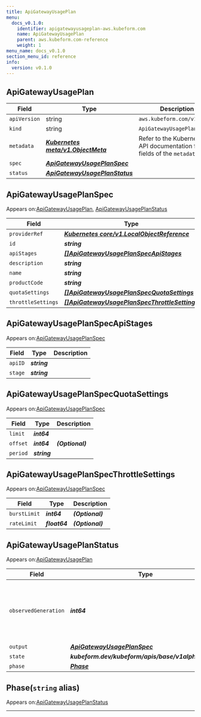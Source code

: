 ```yaml
---
title: ApiGatewayUsagePlan
menu:
  docs_v0.1.0:
    identifier: apigatewayusageplan-aws.kubeform.com
    name: ApiGatewayUsagePlan
    parent: aws.kubeform.com-reference
    weight: 1
menu_name: docs_v0.1.0
section_menu_id: reference
info:
  version: v0.1.0
---
```


## ApiGatewayUsagePlan
| Field | Type | Description |
| ------ | ----- | ----------- |
| `apiVersion` | string | `aws.kubeform.com/v1alpha1` |
|    `kind` | string | `ApiGatewayUsagePlan` |
| `metadata` | ***[Kubernetes meta/v1.ObjectMeta](https://kubernetes.io/docs/reference/generated/kubernetes-api/v1.13/#objectmeta-v1-meta)***|Refer to the Kubernetes API documentation for the fields of the `metadata` field.|
| `spec` | ***[ApiGatewayUsagePlanSpec](#apigatewayusageplanspec)***||
| `status` | ***[ApiGatewayUsagePlanStatus](#apigatewayusageplanstatus)***||
## ApiGatewayUsagePlanSpec

Appears on:[ApiGatewayUsagePlan](#apigatewayusageplan), [ApiGatewayUsagePlanStatus](#apigatewayusageplanstatus)

| Field | Type | Description |
| ------ | ----- | ----------- |
| `providerRef` | ***[Kubernetes core/v1.LocalObjectReference](https://kubernetes.io/docs/reference/generated/kubernetes-api/v1.13/#localobjectreference-v1-core)***||
| `id` | ***string***||
| `apiStages` | ***[[]ApiGatewayUsagePlanSpecApiStages](#apigatewayusageplanspecapistages)***| ***(Optional)*** |
| `description` | ***string***| ***(Optional)*** |
| `name` | ***string***||
| `productCode` | ***string***| ***(Optional)*** |
| `quotaSettings` | ***[[]ApiGatewayUsagePlanSpecQuotaSettings](#apigatewayusageplanspecquotasettings)***| ***(Optional)*** |
| `throttleSettings` | ***[[]ApiGatewayUsagePlanSpecThrottleSettings](#apigatewayusageplanspecthrottlesettings)***| ***(Optional)*** |
## ApiGatewayUsagePlanSpecApiStages

Appears on:[ApiGatewayUsagePlanSpec](#apigatewayusageplanspec)

| Field | Type | Description |
| ------ | ----- | ----------- |
| `apiID` | ***string***||
| `stage` | ***string***||
## ApiGatewayUsagePlanSpecQuotaSettings

Appears on:[ApiGatewayUsagePlanSpec](#apigatewayusageplanspec)

| Field | Type | Description |
| ------ | ----- | ----------- |
| `limit` | ***int64***||
| `offset` | ***int64***| ***(Optional)*** |
| `period` | ***string***||
## ApiGatewayUsagePlanSpecThrottleSettings

Appears on:[ApiGatewayUsagePlanSpec](#apigatewayusageplanspec)

| Field | Type | Description |
| ------ | ----- | ----------- |
| `burstLimit` | ***int64***| ***(Optional)*** |
| `rateLimit` | ***float64***| ***(Optional)*** |
## ApiGatewayUsagePlanStatus

Appears on:[ApiGatewayUsagePlan](#apigatewayusageplan)

| Field | Type | Description |
| ------ | ----- | ----------- |
| `observedGeneration` | ***int64***| ***(Optional)*** Resource generation, which is updated on mutation by the API Server.|
| `output` | ***[ApiGatewayUsagePlanSpec](#apigatewayusageplanspec)***| ***(Optional)*** |
| `state` | ***kubeform.dev/kubeform/apis/base/v1alpha1.State***| ***(Optional)*** |
| `phase` | ***[Phase](#phase)***| ***(Optional)*** |
## Phase(`string` alias)

Appears on:[ApiGatewayUsagePlanStatus](#apigatewayusageplanstatus)

---
